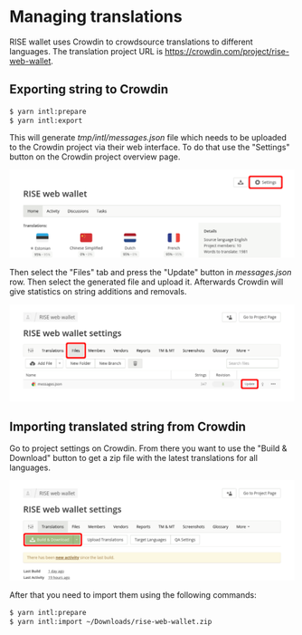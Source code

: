 # Managing translations

RISE wallet uses Crowdin to crowdsource translations to different languages. The translation project URL is <https://crowdin.com/project/rise-web-wallet>.

## Exporting string to Crowdin

```
$ yarn intl:prepare
$ yarn intl:export
```

This will generate _tmp/intl/messages.json_ file which needs to be uploaded to the Crowdin project via their web interface. To do that use the "Settings"  button on the Crowdin project overview page.

![Settings button location on Crowdin page](crowdin-overview.png)

Then select the "Files" tab and press the "Update" button in _messages.json_ row. Then select the generated file and upload it. Afterwards Crowdin will give statistics on string additions and removals.

![Update button location in Files tab](crowdin-settings-files.png)

## Importing translated string from Crowdin

Go to project settings on Crowdin. From there you want to use the "Build & Download" button to get a zip file with the latest translations for all languages.

![Build and download button location on Crowdin page](crowdin-settings-translations.png)

After that you need to import them using the following commands:

```
$ yarn intl:prepare
$ yarn intl:import ~/Downloads/rise-web-wallet.zip
```

